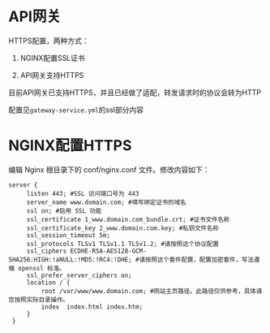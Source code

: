 # API网关

HTTPS配置，两种方式：

1. NGINX配置SSL证书

2. API网关支持HTTPS

目前API网关已支持HTTPS，并且已经做了适配，转发请求时的协议会转为HTTP

配置见`gateway-service.yml`的ssl部分内容

# NGINX配置HTTPS

编辑 Nginx 根目录下的 conf/nginx.conf 文件。修改内容如下：

```
server {
     listen 443; #SSL 访问端口号为 443
     server_name www.domain.com; #填写绑定证书的域名
     ssl on; #启用 SSL 功能
     ssl_certificate 1_www.domain.com_bundle.crt; #证书文件名称
     ssl_certificate_key 2_www.domain.com.key; #私钥文件名称
     ssl_session_timeout 5m;
     ssl_protocols TLSv1 TLSv1.1 TLSv1.2; #请按照这个协议配置
     ssl_ciphers ECDHE-RSA-AES128-GCM-SHA256:HIGH:!aNULL:!MD5:!RC4:!DHE; #请按照这个套件配置，配置加密套件，写法遵循 openssl 标准。
     ssl_prefer_server_ciphers on;
     location / {
         root /var/www/www.domain.com; #网站主页路径。此路径仅供参考，具体请您按照实际目录操作。
         index  index.html index.htm;
     }
 }
 ```